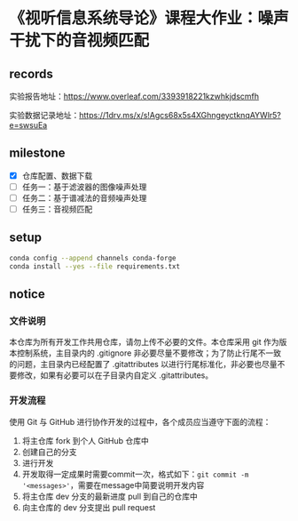 # 《视听信息系统导论》课程大作业：噪声干扰下的音视频匹配

## records

实验报告地址：https://www.overleaf.com/3393918221kzwhkjdscmfh

实验数据记录地址：https://1drv.ms/x/s!Agcs68x5s4XGhngeyctknqAYWlr5?e=swsuEa

## milestone

- [x] 仓库配置、数据下载 
- [ ] 任务一：基于滤波器的图像噪声处理
- [ ] 任务二：基于谱减法的音频噪声处理
- [ ] 任务三：音视频匹配

## setup

```bash
conda config --append channels conda-forge  
conda install --yes --file requirements.txt    
```

## notice

### 文件说明
   
本仓库为所有开发工作共用仓库，请勿上传不必要的文件。本仓库采用 git 作为版本控制系统，主目录内的 .gitignore 非必要尽量不要修改；为了防止行尾不一致的问题，主目录内已经配置了 .gitattributes 以进行行尾标准化，非必要也尽量不要修改，如果有必要可以在子目录内自定义 .gitattributes。

### 开发流程

使用 Git 与 GitHub 进行协作开发的过程中，各个成员应当遵守下面的流程：

1. 将主仓库 fork 到个人 GitHub 仓库中
2. 创建自己的分支
3. 进行开发
4. 开发取得一定成果时需要commit一次，格式如下：`git commit -m '<messages>'`，需要在message中简要说明开发内容
5. 将主仓库 dev 分支的最新进度 pull 到自己的仓库中
6. 向主仓库的 dev 分支提出 pull request
